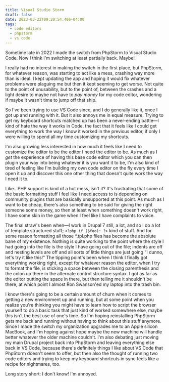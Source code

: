 ```yaml
---
title: Visual Studio Storm
draft: false
date: 2023-03-22T09:20:54.406-04:00
tags:
  - code editors
  - phpstorm
  - vs code
---
```

Sometime late in 2022 I made the switch from PhpStorm to Visual Studio Code. Now I think I'm switching at least partially back. Maybe!

I really had no interest in making the switch in the first place, but PhpStorm, for whatever reason, was starting to act like a mess, crashing way more than is ideal. I kept updating the app and hoping it would fix whatever problems were plaguing me but then it kept seeming to get worse. Not quite to the point of unusability, but to the point of, between the crashes and a light desire to maybe not have to _pay money_ for my code editor, wondering if maybe it wasn't time to jump off that ship.

So I've been trying to use VS Code since, and I do generally like it, once I got up and running with it. But it also annoys me in equal measure. Trying to get my keyboard shortcuts matched up has been a never-ending battle—I kind of hate the way it works in Code, the fact that it feels like I could get everything to work the way I know it worked in the previous editor, if only I were willing to spend all my time customizing my shortcuts.

I'm also growing less interested in how much it feels like I need to customize the editor to be the editor I need the editor to be. As much as I _get_ the experience of having this base code editor which you can then plugin your way into being whatever it is you want it to be, I'm also kind of tired of feeling like I'm building my own code editor on the fly every time I open it up and discover this one other thing that doesn't quite work the way I need it to.

Like…PHP support is kind of a hot mess, isn't it? It's frustrating that some of the basic formatting stuff I feel like I need access to is depending on community plugins that are basically unsupported at this point. As much as I want to be cheap, there's also something to be said for giving the right someone some money, so then at least when something doesn't work right, I have some skin in the game when I feel like I have complaints to voice.

The final straw's been when—I work in Drupal 7 still, a lot, and so I do a lot of template structured stuff; `<?php if ($foo): ?>` kind of stuff. And for some reason formatting all those *.tpl.php files has become the absolute bane of my existence. Nothing is quite working to the point where the style I had going into the file is the style I have going out of the file; indents are off and nesting levels are off and all sorts of little things are just going “I dunno, let's try it like this!" The tipping point's been when I think I finally got everything working right, except for whatever reason the editor, when I try to format the file, is sticking a space between the closing parenthesis and the colon up there in the alternate control structure syntax. I got as far as the editor putting the space in there, but then telling me it shouldn't be there, at which point I almost Ron Swanson'ed my laptop into the trash bin.

I know there's going to be a certain amount of churn when it comes to getting a new environment up and running, but at some point when you realize you're thinking you might have to learn how to script the browser yourself to do a basic task that just kind of worked somewhere else, maybe this isn't the best use of one's time. So I'm hoping reinstalling PhpStorm gets me back and running without having to think about this stuff anymore. Since I made the switch my organization upgrades me to an Apple silicon MacBook, and I'm hoping against hope maybe the new machine will handle better whatever the older machine couldn't. I'm also debating just moving my main Drupal project back into PhpStorm and leaving everything else back in VS Code, because there's definitely things I like about VS Code that PhpStorm doesn't seem to offer, but then also the thought of running two code editors and trying to keep my keyboard shortcuts in sync feels like a recipe for nightmares, too.

Long story short: I don't know! I'm annoyed.
